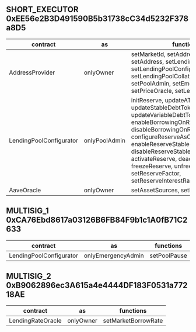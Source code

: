## SHORT_EXECUTOR 0xEE56e2B3D491590B5b31738cC34d5232F378a8D5

| contract | as | functions | 
| --------- | -------- | -------- | 
| AddressProvider | onlyOwner | setMarketId, setAddressAsProxy, setAddress, setLendingPoolImpl, setLendingPoolConfiguratorImpl, setLendingPoolCollateralManager, setPoolAdmin, setEmergencyAdmin, setPriceOracle, setLendingRateOracle
| LendingPoolConfigurator | onlyPoolAdmin | initReserve, updateAToken, updateStableDebtToken, updateVariableDebtToken, enableBorrowingOnReserve, disableBorrowingOnReserve, configureReserveAsCollateral, enableReserveStableRate, disableReserveStableRate, activateReserve, deactivateReserve, freezeReserve, unfreezeReserve, setReserveFactor, setReserveInterestRateStrategyAddress
| AaveOracle | onlyOwner | setAssetSources, setFallbackOracle

## MULTISIG_1 0xCA76Ebd8617a03126B6FB84F9b1c1A0fB71C2633

| contract | as | functions | 
| --------- | -------- | -------- | 
| LendingPoolConfigurator | onlyEmergencyAdmin | setPoolPause

## MULTISIG_2 0xB9062896ec3A615a4e4444DF183F0531a77218AE

| contract | as | functions 
| --------- | -------- | -------- | 
| LendingRateOracle | onlyOwner | setMarketBorrowRate
